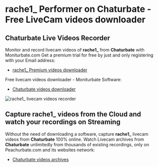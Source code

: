 # rache1_ Performer on Chaturbate - Free LiveCam videos downloader

## Chaturbate Live Videos Recorder

Monitor and record livecam videos of **rache1_** from **Chaturbate** with Moniturbate.com
Get a premium trial for free by just and only registering with your Email address:
* [rache1_ Premium videos downloader](https://moniturbate.com/request-demo-licence-key.html)

Free livecam videos downloader - Moniturbate Software:
* [Chaturbate videos downloader](https://moniturbate.com/moniturbate-download-software.html)

![rache1_ livecam videos recorder](https://peachurnet.com/templates/moniturbate-software.png)


## Capture rache1_ videos from the Cloud and watch your recordings on Streaming

Without the need of downloading a software, capture **rache1_** livecam videos from **Chaturbate** 100% online.
Watch Livecam archives from **Chaturbate** unlimitedly from thousands of existing recordings, only on Peachurbate.com and its websites network:
* [Chaturbate videos archives](https://peachurnet.com/)